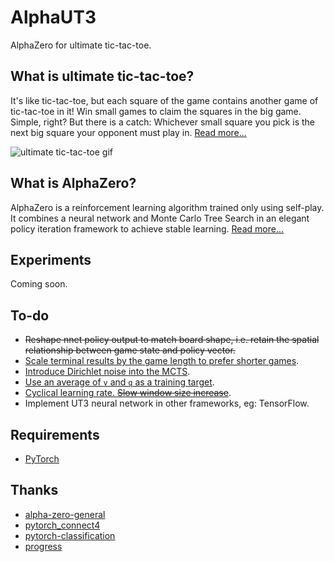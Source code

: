 # AlphaUT3
AlphaZero for ultimate tic-tac-toe.

## What is ultimate tic-tac-toe?
It's like tic-tac-toe, but each square of the game contains another game of tic-tac-toe in it! Win small games to claim the squares in the big game. Simple, right? But there is a catch: Whichever small square you pick is the next big square your opponent must play in. [Read more...](https://docs.riddles.io/ultimate-tic-tac-toe/rules)

![ultimate tic-tac-toe gif](https://static-content.riddles.io/ultimate-tic-tac-toe-objectives-small-squares.gif)

## What is AlphaZero?
AlphaZero is a reinforcement learning algorithm trained only using self-play. It combines a neural network and Monte Carlo Tree Search in an elegant policy iteration framework to achieve stable learning. [Read more...](https://web.stanford.edu/~surag/posts/alphazero.html)

## Experiments
Coming soon.

## To-do
 - ~~Reshape nnet policy output to match board shape, i.e. retain the spatial relationship between game state and policy vector.~~
 - [Scale terminal results by the game length to prefer shorter games](https://medium.com/oracledevs/lessons-from-alphazero-connect-four-e4a0ae82af68).
 - [Introduce Dirichlet noise into the MCTS](https://medium.com/oracledevs/lessons-from-alphazero-part-3-parameter-tweaking-4dceb78ed1e5).
 - [Use an average of `v` and `q` as a training target](https://medium.com/oracledevs/lessons-from-alphazero-part-4-improving-the-training-target-6efba2e71628).
 - [Cyclical learning rate. ~~Slow window size increase~~](https://medium.com/oracledevs/lessons-from-alpha-zero-part-6-hyperparameter-tuning-b1cfcbe4ca9a).
 - Implement UT3 neural network in other frameworks, eg: TensorFlow.

## Requirements
 - [PyTorch](https://pytorch.org/)

## Thanks
 - [alpha-zero-general](https://github.com/suragnair/alpha-zero-general)
 - [pytorch_connect4](https://github.com/tfolkman/pytorch_connect4)
 - [pytorch-classification](https://github.com/bearpaw/pytorch-classification)
 - [progress](https://github.com/verigak/progress)
